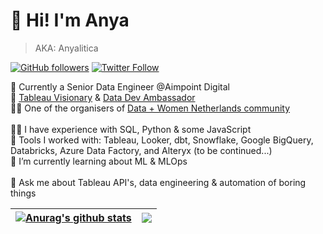 # 👋 Hi! I'm Anya

> AKA: Anyalitica

[![GitHub followers](https://img.shields.io/github/followers/anyalitica?style=social)](https://github.com/anyalitica) [![Twitter Follow](https://img.shields.io/twitter/follow/anyalitica?style=social)](https://twitter.com/anyalitica)

🚀 Currently a Senior Data Engineer @Aimpoint Digital
<br>
🦖 [Tableau Visionary](https://www.tableau.com/blog/announcing-2023-tableau-visionaries) & [Data Dev Ambassador](https://www.tableau.com/tableau-ambassadors#data-dev)
<br>
🦸‍♀️ One of the organisers of [Data + Women Netherlands community](https://usergroups.tableau.com/data-women-amsterdam/)
<br>
<br>
👩‍💻 I have experience with SQL, Python & some JavaScript
<br>
:wrench: Tools I worked with: Tableau, Looker, dbt, Snowflake, Google BigQuery, Databricks, Azure Data Factory, and Alteryx (to be continued...)
<br>
🌱 I’m currently learning about ML & MLOps
<br>
<br>
💬 Ask me about Tableau API's, data engineering & automation of boring things


<!-- Add this to the GitHub stats below to hide some of the stats
&hide=stars,commits,prs,issues,contribs
-->

| <a href="https://github.com/anyalitica/github-readme-stats"><img align="center" src="https://github-readme-stats.vercel.app/api?username=anyalitica&show_icons=true&include_all_commits=true&theme=default&hide_border=true" alt="Anurag's github stats" /></a> | <a href="https://github.com/anyalitica/github-readme-stats"><img align="center" src="https://github-readme-stats.vercel.app/api/top-langs/?username=anyalitica&layout=compact&theme=default&hide_border=true" /></a> |
| ------------- | ------------- |

<!--
**anyalitica/anyalitica** is a ✨ _special_ ✨ repository because its `README.md` (this file) appears on your GitHub profile.

Here are some ideas to get you started:

- 🔭 I’m currently working on ...
- 🌱 I’m currently learning ...
- 👯 I’m looking to collaborate on ...
- 🤔 I’m looking for help with ...
- 💬 Ask me about ...
- 📫 How to reach me: ...
- 😄 Pronouns: ...
- ⚡ Fun fact: ...
-->
